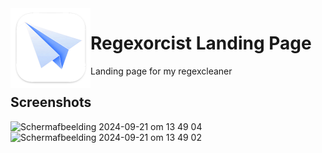 <img width="128px" src="public/RegExorcist_mac.png" alt="Logo" align="left" />

# Regexorcist Landing Page

Landing page for my regexcleaner

## Screenshots


![Scherm­afbeelding 2024-09-21 om 13 49 04](https://github.com/user-attachments/assets/b0be559c-c479-432e-90a2-121e32f26b43)
![Scherm­afbeelding 2024-09-21 om 13 49 02](https://github.com/user-attachments/assets/cf85f56e-9137-461e-b599-c93d84da0a36)
